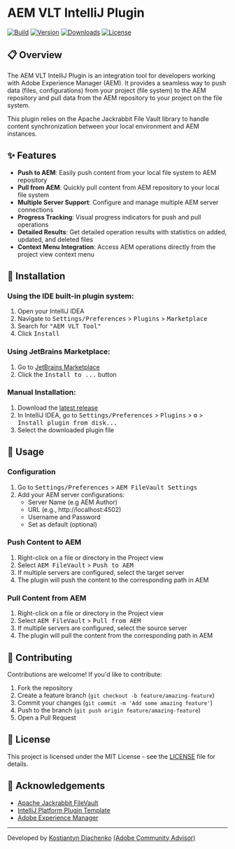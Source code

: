 # AEM VLT IntelliJ Plugin

[![Build](https://github.com/koha26/aem-vlt-intellij-plugin/workflows/Build/badge.svg)](https://github.com/koha26/aem-vlt-intellij-plugin/actions)
[![Version](https://img.shields.io/jetbrains/plugin/v/MARKETPLACE_ID.svg)](https://plugins.jetbrains.com/plugin/MARKETPLACE_ID)
[![Downloads](https://img.shields.io/jetbrains/plugin/d/MARKETPLACE_ID.svg)](https://plugins.jetbrains.com/plugin/MARKETPLACE_ID)
[![License](https://img.shields.io/github/license/koha26/aem-vlt-intellij-plugin)](https://github.com/koha26/aem-vlt-intellij-plugin/blob/main/LICENSE)

## 📋 Overview
<!-- Plugin description -->
The AEM VLT IntelliJ Plugin is an integration tool for developers working with Adobe Experience Manager (AEM). It provides a seamless way to push data (files, configurations) from your project (file system) to the AEM repository and pull data from the AEM repository to your project on the file system.

This plugin relies on the Apache Jackrabbit File Vault library to handle content synchronization between your local environment and AEM instances.
<!-- Plugin description end -->

## ✨ Features

- **Push to AEM**: Easily push content from your local file system to AEM repository
- **Pull from AEM**: Quickly pull content from AEM repository to your local file system
- **Multiple Server Support**: Configure and manage multiple AEM server connections
- **Progress Tracking**: Visual progress indicators for push and pull operations
- **Detailed Results**: Get detailed operation results with statistics on added, updated, and deleted files
- **Context Menu Integration**: Access AEM operations directly from the project view context menu

## 🔧 Installation

### Using the IDE built-in plugin system:

1. Open your IntelliJ IDEA
2. Navigate to <kbd>Settings/Preferences</kbd> > <kbd>Plugins</kbd> > <kbd>Marketplace</kbd>
3. Search for <kbd>"AEM VLT Tool"</kbd>
4. Click <kbd>Install</kbd>

### Using JetBrains Marketplace:

1. Go to [JetBrains Marketplace](https://plugins.jetbrains.com/plugin/MARKETPLACE_ID)
2. Click the <kbd>Install to ...</kbd> button

### Manual Installation:

1. Download the [latest release](https://github.com/koha26/aem-vlt-intellij-plugin/releases/latest)
2. In IntelliJ IDEA, go to <kbd>Settings/Preferences</kbd> > <kbd>Plugins</kbd> > <kbd>⚙️</kbd> > <kbd>Install plugin from disk...</kbd>
3. Select the downloaded plugin file

## 🚀 Usage

### Configuration

1. Go to <kbd>Settings/Preferences</kbd> > <kbd>AEM FileVault Settings</kbd>
2. Add your AEM server configurations:
   - Server Name (e.g AEM Author)
   - URL (e.g., http://localhost:4502)
   - Username and Password
   - Set as default (optional)

### Push Content to AEM

1. Right-click on a file or directory in the Project view
2. Select <kbd>AEM FileVault</kbd> > <kbd>Push to AEM</kbd>
3. If multiple servers are configured, select the target server
4. The plugin will push the content to the corresponding path in AEM

### Pull Content from AEM

1. Right-click on a file or directory in the Project view
2. Select <kbd>AEM FileVault</kbd> > <kbd>Pull from AEM</kbd>
3. If multiple servers are configured, select the source server
4. The plugin will pull the content from the corresponding path in AEM

## 🤝 Contributing

Contributions are welcome! If you'd like to contribute:

1. Fork the repository
2. Create a feature branch (`git checkout -b feature/amazing-feature`)
3. Commit your changes (`git commit -m 'Add some amazing feature'`)
4. Push to the branch (`git push origin feature/amazing-feature`)
5. Open a Pull Request

## 📄 License

This project is licensed under the MIT License - see the [LICENSE](LICENSE) file for details.

## 🙏 Acknowledgements

- [Apache Jackrabbit FileVault](https://jackrabbit.apache.org/filevault/)
- [IntelliJ Platform Plugin Template](https://github.com/JetBrains/intellij-platform-plugin-template)
- [Adobe Experience Manager](https://business.adobe.com/products/experience-manager/adobe-experience-manager.html)

---

Developed by [Kostiantyn Diachenko](https://github.com/koha26) [(Adobe Community Advisor)](https://experienceleaguecommunities.adobe.com/t5/user/viewprofilepage/user-id/17916475)
